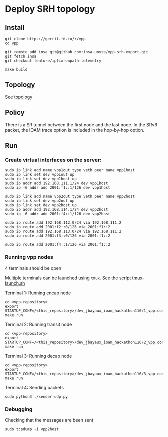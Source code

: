 
# Deploy SRH topology
## Install
```shell
git clone https://gerrit.fd.io/r/vpp
cd vpp

git remote add insa git@github.com:insa-unyte/vpp-srh-export.git
git fetch insa
git checkout feature/ipfix-onpath-telemetry

make build
```

## Topology
See [topology](topology.md)

## Policy
There is a SR tunnel between the first node and the last node.
In the SRv6 packet, the IOAM trace option is included in the hop-by-hop option.

## Run

### Create virtual interfaces on the server:
```shell
sudo ip link add name vpp1out type veth peer name vpp1host
sudo ip link set dev vpp1out up
sudo ip link set dev vpp1host up
sudo ip addr add 192.168.111.1/24 dev vpp1host
sudo ip -6 addr add 2001:f1::1/126 dev vpp1host

sudo ip link add name vpp2out type veth peer name vpp2host
sudo ip link set dev vpp2out up
sudo ip link set dev vpp2host up
sudo ip addr add 192.168.114.1/24 dev vpp2host
sudo ip -6 addr add 2001:f4::1/126 dev vpp2host

sudo ip route add 192.168.112.0/24 via 192.168.111.2
sudo ip route add 2001:f2::0/126 via 2001:f1::2
sudo ip route add 192.168.113.0/24 via 192.168.111.2
sudo ip route add 2001:f3::0/126 via 2001:f1::2

sudo ip route add 2001:f4::1/126 via 2001:f1::2
```

### Running vpp nodes
4 terminals should be open

Multiple terminals can be launched using `tmux`. See the script [tmux-launch.sh](./tmux-launch.sh)

Terminal 1: Running encap node
```shell
cd <vpp-repository>
export STARTUP_CONF=/<this_repository>/dev_jbayaux_ioam_hackathon116/1_vpp.conf
make run
```

Terminal 2: Running transit node
```shell
cd <vpp-repository>
export STARTUP_CONF=/<this_repository>/dev_jbayaux_ioam_hackathon116/2_vpp.conf
make run
```

Terminal 3: Running decap node
```shell
cd <vpp-repository>
export STARTUP_CONF=/<this_repository>/dev_jbayaux_ioam_hackathon116/3_vpp.conf
make run
```

Terminal 4: Sending packets 
```shell
sudo python3 ./sender-udp.py
```

### Debugging

Checking that the messages are been sent
```shell
sudo tcpdump -i vpp2host
```
